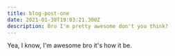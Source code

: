 ```yaml
---
title: blog-post-one
date: 2021-01-30T19:03:21.300Z
description: Bro I'm pretty awesome don't you think?
---
```


Yea, I know, I'm awesome bro it's how it be.

